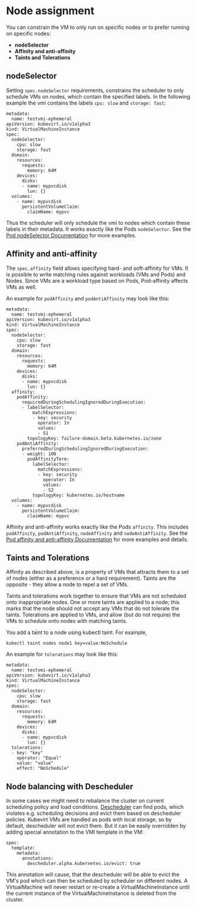 # Node assignment

You can constrain the VM to only run on specific nodes or to prefer
running on specific nodes:

-   **nodeSelector**
-   **Affinity and anti-affinity**
-   **Taints and Tolerations**


## nodeSelector

Setting `spec.nodeSelector` requirements, constrains the scheduler to
only schedule VMs on nodes, which contain the specified labels. In the
following example the vmi contains the labels `cpu: slow` and
`storage: fast`:

    metadata:
      name: testvmi-ephemeral
    apiVersion: kubevirt.io/v1alpha3
    kind: VirtualMachineInstance
    spec:
      nodeSelector:
        cpu: slow
        storage: fast
      domain:
        resources:
          requests:
            memory: 64M
        devices:
          disks:
          - name: mypvcdisk
            lun: {}
      volumes:
        - name: mypvcdisk
          persistentVolumeClaim:
            claimName: mypvc

Thus the scheduler will only schedule the vmi to nodes which contain
these labels in their metadata. It works exactly like the Pods
`nodeSelector`. See the [Pod nodeSelector
Documentation](https://kubernetes.io/docs/concepts/configuration/assign-pod-node/#nodeselector)
for more examples.


## Affinity and anti-affinity

The `spec.affinity` field allows specifying hard- and soft-affinity for
VMs. It is possible to write matching rules against workloads (VMs and
Pods) and Nodes. Since VMs are a workload type based on Pods,
Pod-affinity affects VMs as well.

An example for `podAffinity` and `podAntiAffinity` may look like this:

    metadata:
      name: testvmi-ephemeral
    apiVersion: kubevirt.io/v1alpha3
    kind: VirtualMachineInstance
    spec:
      nodeSelector:
        cpu: slow
        storage: fast
      domain:
        resources:
          requests:
            memory: 64M
        devices:
          disks:
          - name: mypvcdisk
            lun: {}
      affinity:
        podAffinity:
          requiredDuringSchedulingIgnoredDuringExecution:
          - labelSelector:
              matchExpressions:
              - key: security
                operator: In
                values:
                - S1
            topologyKey: failure-domain.beta.kubernetes.io/zone
        podAntiAffinity:
          preferredDuringSchedulingIgnoredDuringExecution:
          - weight: 100
            podAffinityTerm:
              labelSelector:
                matchExpressions:
                - key: security
                  operator: In
                  values:
                  - S2
              topologyKey: kubernetes.io/hostname
      volumes:
        - name: mypvcdisk
          persistentVolumeClaim:
            claimName: mypvc

Affinity and anti-affinity works exactly like the Pods `affinity`. This
includes `podAffinity`, `podAntiAffinity`, `nodeAffinity` and
`nodeAntiAffinity`. See the [Pod affinity and anti-affinity
Documentation](https://kubernetes.io/docs/concepts/configuration/assign-pod-node/#affinity-and-anti-affinity)
for more examples and details.


## Taints and Tolerations

Affinity as described above, is a property of VMs that attracts them to
a set of nodes (either as a preference or a hard requirement). Taints
are the opposite - they allow a node to repel a set of VMs.

Taints and tolerations work together to ensure that VMs are not
scheduled onto inappropriate nodes. One or more taints are applied to a
node; this marks that the node should not accept any VMs that do not
tolerate the taints. Tolerations are applied to VMs, and allow (but do
not require) the VMs to schedule onto nodes with matching taints.

You add a taint to a node using kubectl taint. For example,

    kubectl taint nodes node1 key=value:NoSchedule

An example for `tolerations` may look like this:

    metadata:
      name: testvmi-ephemeral
    apiVersion: kubevirt.io/v1alpha3
    kind: VirtualMachineInstance
    spec:
      nodeSelector:
        cpu: slow
        storage: fast
      domain:
        resources:
          requests:
            memory: 64M
        devices:
          disks:
          - name: mypvcdisk
            lun: {}
      tolerations:
      - key: "key"
        operator: "Equal"
        value: "value"
        effect: "NoSchedule"

## Node balancing with Descheduler

In some cases we might need to rebalance the cluster on current scheduling policy
and load conditions. [Descheduler](https://github.com/kubernetes-sigs/descheduler)
can find pods, which violates e.g. scheduling decisions and evict them based on descheduler
policies. Kubevirt VMs are handled as pods with local storage, so by default,
descheduler will not evict them. But it can be easily overridden by adding special
annotation to the VMI template in the VM:

```console
spec:
  template:
    metadata:
      annotations:
        descheduler.alpha.kubernetes.io/evict: true
```

This annotation will cause, that the descheduler will be able to evict the VM's pod which can then be
scheduled by scheduler on different nodes. A VirtualMachine will never restart or re-create a
VirtualMachineInstance until the current instance of the VirtualMachineInstance is deleted from the cluster.
